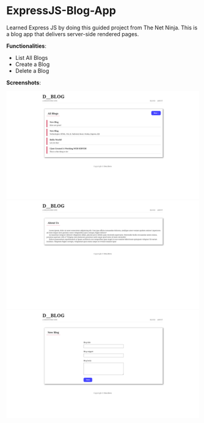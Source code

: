 # ExpressJS-Blog-App
Learned Express JS by doing this guided project from The Net Ninja. This is a blog app that delivers server-side rendered pages.

**Functionalities**:
  - List All Blogs
  - Create a Blog
  - Delete a Blog

**Screenshots**:

![index page](/assets/screenshots/index.png)
![index page](/assets/screenshots/about.png)
![index page](/assets/screenshots/create.png)

